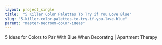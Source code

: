 ```yaml
---
layout: project_single
title:  "5 Killer Color Palettes To Try if You Love Blue"
slug: "5-killer-color-palettes-to-try-if-you-love-blue"
parent: "master-bedroom-color-ideas"
---
```

5 Ideas for Colors to Pair With Blue When Decorating | Apartment Therapy